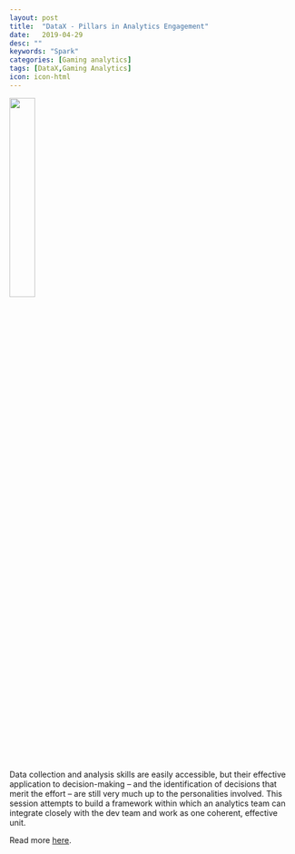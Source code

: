 ```yaml
---
layout: post
title:  "DataX - Pillars in Analytics Engagement"
date:   2019-04-29
desc: ""
keywords: "Spark"
categories: [Gaming analytics]
tags: [DataX,Gaming Analytics]
icon: icon-html
---
```


<img src="{{ site.img_path }}/datax/andrei-headshot.jpg" width="30%" display="block">


Data collection and analysis skills are easily accessible, but their effective application to decision-making – and the identification of decisions that merit the effort – are still very much up to the personalities involved. This session attempts to build a framework within which an analytics team can integrate closely with the dev team and work as one coherent, effective unit.

Read more [here](https://www.theinnovationenterprise.com/summits/gaming-analytics-summit-san-francisco-2019/agenda?_ga=2.210624405.1276306666.1556552659-759658737.1555905947).